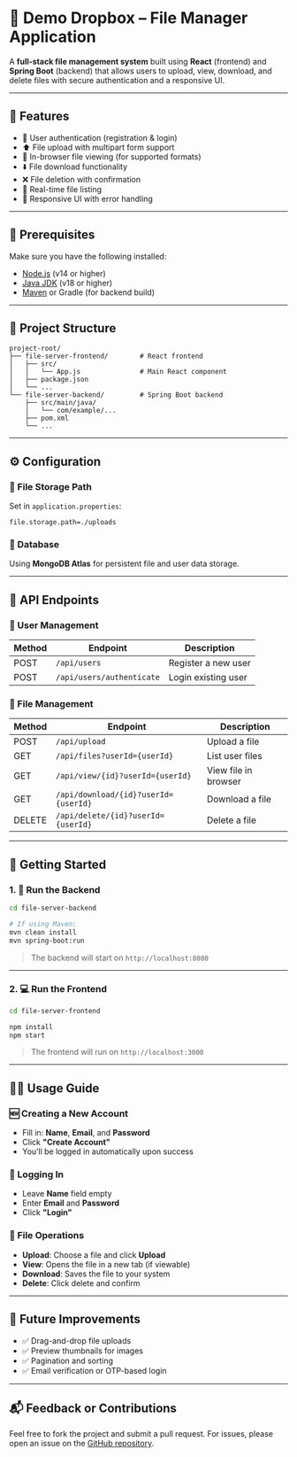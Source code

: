 # 📁 Demo Dropbox – File Manager Application

A **full-stack file management system** built using **React** (frontend) and **Spring Boot** (backend) that allows users to upload, view, download, and delete files with secure authentication and a responsive UI.

---

## 🚀 Features

- 🔐 User authentication (registration & login)
- ⬆️ File upload with multipart form support
- 👀 In-browser file viewing (for supported formats)
- ⬇️ File download functionality
- ❌ File deletion with confirmation
- 📄 Real-time file listing
- 📱 Responsive UI with error handling

---

## 🧰 Prerequisites

Make sure you have the following installed:

- [Node.js](https://nodejs.org/) (v14 or higher)
- [Java JDK](https://www.oracle.com/java/technologies/javase-downloads.html) (v18 or higher)
- [Maven](https://maven.apache.org/) or Gradle (for backend build)

---

## 📁 Project Structure

```
project-root/
├── file-server-frontend/        # React frontend
│   ├── src/
│   │   └── App.js               # Main React component
│   ├── package.json
│   └── ...
└── file-server-backend/         # Spring Boot backend
    ├── src/main/java/
    │   └── com/example/...
    ├── pom.xml
    └── ...
```

---

## ⚙️ Configuration

### 🔖 File Storage Path

Set in `application.properties`:
```
file.storage.path=./uploads
```

### 💾 Database

Using **MongoDB Atlas** for persistent file and user data storage.

---

## 📡 API Endpoints

### 👤 User Management

| Method | Endpoint                    | Description          |
|--------|-----------------------------|----------------------|
| POST   | `/api/users`                | Register a new user  |
| POST   | `/api/users/authenticate`   | Login existing user  |

### 📂 File Management

| Method | Endpoint                                      | Description            |
|--------|-----------------------------------------------|------------------------|
| POST   | `/api/upload`                                 | Upload a file          |
| GET    | `/api/files?userId={userId}`                  | List user files        |
| GET    | `/api/view/{id}?userId={userId}`              | View file in browser   |
| GET    | `/api/download/{id}?userId={userId}`          | Download a file        |
| DELETE | `/api/delete/{id}?userId={userId}`            | Delete a file          |

---

## 🧪 Getting Started

### 1. 🔧 Run the Backend

```bash
cd file-server-backend

# If using Maven:
mvn clean install
mvn spring-boot:run
```

> The backend will start on `http://localhost:8080`

---

### 2. 💻 Run the Frontend

```bash
cd file-server-frontend

npm install
npm start
```

> The frontend will run on `http://localhost:3000`

---

## 🧑‍💻 Usage Guide

### 🆕 Creating a New Account

- Fill in: **Name**, **Email**, and **Password**
- Click **"Create Account"**
- You’ll be logged in automatically upon success

### 🔑 Logging In

- Leave **Name** field empty
- Enter **Email** and **Password**
- Click **"Login"**

### 📂 File Operations

- **Upload**: Choose a file and click **Upload**
- **View**: Opens the file in a new tab (if viewable)
- **Download**: Saves the file to your system
- **Delete**: Click delete and confirm

---

## 📌 Future Improvements

- ✅ Drag-and-drop file uploads
- ✅ Preview thumbnails for images
- ✅ Pagination and sorting
- ✅ Email verification or OTP-based login

---

## 📬 Feedback or Contributions

Feel free to fork the project and submit a pull request. For issues, please open an issue on the [GitHub repository](https://github.com/vanshgoyal/demo-dropbox).
